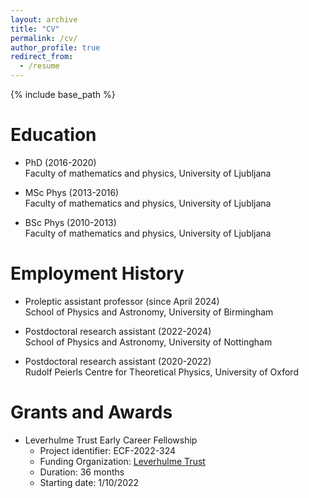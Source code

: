 ```yaml
---
layout: archive
title: "CV"
permalink: /cv/
author_profile: true
redirect_from:
  - /resume
---
```


{% include base_path %}

Education
======
* PhD (2016-2020)  
Faculty of mathematics and physics, University of Ljubljana

* MSc Phys (2013-2016)  
Faculty of mathematics and physics, University of Ljubljana

* BSc Phys (2010-2013)  
Faculty of mathematics and physics, University of Ljubljana

Employment History
======
* Proleptic assistant professor (since April 2024)  
School of Physics and Astronomy, University of Birmingham

* Postdoctoral research assistant (2022-2024)  
School of Physics and Astronomy, University of Nottingham

* Postdoctoral research assistant (2020-2022)  
Rudolf Peierls Centre for Theoretical Physics, University of Oxford
  
Grants and Awards
======
* Leverhulme Trust Early Career Fellowship  
    * Project identifier: ECF-2022-324
    * Funding Organization: [Leverhulme Trust](https://www.leverhulme.ac.uk/)
    * Duration: 36 months
    * Starting date: 1/10/2022
